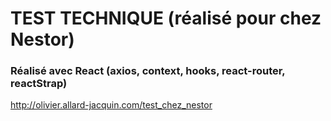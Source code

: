 # TEST TECHNIQUE (réalisé pour chez Nestor)

### Réalisé avec React (axios, context, hooks, react-router, reactStrap)

http://olivier.allard-jacquin.com/test_chez_nestor

